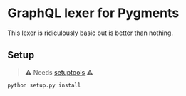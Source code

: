 # GraphQL lexer for Pygments

This lexer is ridiculously basic but is better than nothing.

## Setup

> ⚠ Needs [setuptools](https://pypi.python.org/pypi/setuptools) ⚠

```shell
python setup.py install
```